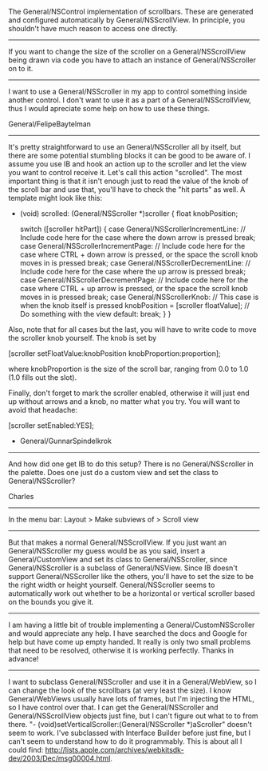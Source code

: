 The General/NSControl implementation of scrollbars. These are generated and configured automatically by General/NSScrollView. In principle, you shouldn't have much reason to access one directly.

----

If you want to change the size of the scroller on a General/NSScrollView being drawn via code you have to attach an instance of General/NSScroller on to it.

----

I want to use a General/NSScroller in my app to control something inside another control. I don't want to use it as a part of a General/NSScrollView, thus I would apreciate some help on how to use these things.

General/FelipeBaytelman

----

It's pretty straightforward to use an General/NSScroller all by itself, but there are some potential stumbling blocks it can be good to be aware of. I assume you use IB and hook an action up to the scroller and let the view you want to control receive it. Let's call this action "scrolled". The most important thing is that it isn't enough just to read the value of the knob of the scroll bar and use that, you'll have to check the "hit parts" as well. A template might look like this:

    
- (void) scrolled: (General/NSScroller *)scroller
{
    float knobPosition;

    switch ([scroller hitPart]) {
        case General/NSScrollerIncrementLine:
        // Include code here for the case where the down arrow is pressed
            break;
        case General/NSScrollerIncrementPage:
        // Include code here for the case where CTRL + down arrow is pressed, or the space the scroll knob moves in is pressed
            break;
        case General/NSScrollerDecrementLine:
        // Include code here for the case where the up arrow is pressed
            break;
        case General/NSScrollerDecrementPage:
        // Include code here for the case where CTRL + up arrow is pressed, or the space the scroll knob moves in is pressed
            break;
        case General/NSScrollerKnob:
        // This case is when the knob itself is pressed
            knobPosition = [scroller floatValue];
            // Do something with the view
        default:
            break;
    }
}



Also, note that for all cases but the last, you will have to write code to move the scroller knob yourself. The knob is set by

    
[scroller setFloatValue:knobPosition knobProportion:proportion];


where knobProportion is the size of the scroll bar, ranging from 0.0 to 1.0 (1.0 fills out the slot).

Finally, don't forget to mark the scroller enabled, otherwise it will just end up without arrows and a knob, no matter what you try. You will want to avoid that headache:

    
[scroller setEnabled:YES];


- General/GunnarSpindelkrok

----

And how did one get IB to do this setup?  There is no General/NSScroller in the palette.  Does one just do a custom view and set the class to General/NSScroller?

Charles

----

In the menu bar: Layout > Make subviews of > Scroll view

----

But that makes a normal General/NSScrollView. If you just want an General/NSScroller my guess would be as you said, insert a General/CustomView and set its class to General/NSScroller, since General/NSScroller is a subclass of General/NSView. Since IB doesn't support General/NSScroller like the others, you'll have to set the size to be the right width or height yourself. General/NSScroller seems to automatically work out whether to be a horizontal or vertical scroller based on the bounds you give it.

----

I am having a little bit of trouble implementing a General/CustomNSScroller and would appreciate any help.  I have searched the docs and Google for help but have come up empty handed.  It really is only two small problems that need to be resolved, otherwise it is working perfectly.  Thanks in advance!

----

I want to subclass General/NSScroller and use it in a General/WebView, so I can change the look of the scrollbars (at very least the size). I know General/WebViews usually have lots of frames, but I'm injecting the HTML, so I have control over that. I can get the General/NSScroller and General/NSScrollView objects just fine, but I can't figure out what to to from there. "- (void)setVerticalScroller:(General/NSScroller *)aScroller" doesn't seem to work. I've subclassed with Interface Builder before just fine, but I can't seem to understand how to do it programmably. This is about all I could find: http://lists.apple.com/archives/webkitsdk-dev/2003/Dec/msg00004.html.